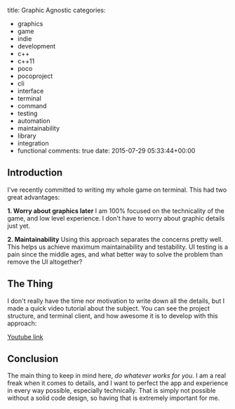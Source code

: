 title: Graphic Agnostic
categories:
- graphics
- game
- indie
- development
- c++
- c++11
- poco
- pocoproject
- cli
- interface
- terminal
- command
- testing
- automation
- maintainability
- library
- integration
- functional
comments: true
date: 2015-07-29 05:33:44+00:00

## Introduction

I've recently committed to writing my whole game on terminal. This had two great advantages:

__1. Worry about graphics later__
I am 100% focused on the technicality of the game, and low level experience. I don't have to worry about graphic details just yet.

__2. Maintainability__
Using this approach separates the concerns pretty well. This helps us achieve maximum maintainability and testability. UI testing is a pain since the middle ages, and what better way to solve the problem than remove the UI altogether?

## The Thing

I don't really have the time nor motivation to write down all the details, but I made a quick video tutorial about the subject. You can see the project structure, and terminal client, and how awesome it is to develop with this approach:

[Youtube link](https://www.youtube.com/watch?v=326vKdiAn4g)

## Conclusion

The main thing to keep in mind here, _do whatever works for you_. I am a real freak when it comes to details, and I want to perfect the app and experience in every way possible, especially technically. That is simply not possible without a solid code design, so having that is extremely important for me.
